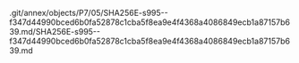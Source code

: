 .git/annex/objects/P7/05/SHA256E-s995--f347d44990bced6b0fa52878c1cba5f8ea9e4f4368a4086849ecb1a87157b639.md/SHA256E-s995--f347d44990bced6b0fa52878c1cba5f8ea9e4f4368a4086849ecb1a87157b639.md